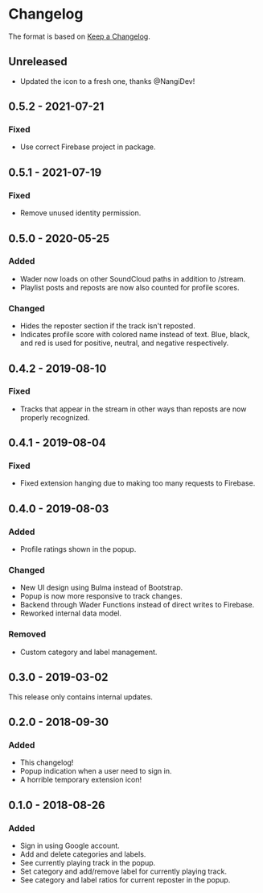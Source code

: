 # Changelog
The format is based on [Keep a Changelog](https://keepachangelog.com/en/1.0.0/).

## Unreleased
- Updated the icon to a fresh one, thanks @NangiDev!

## 0.5.2 - 2021-07-21
### Fixed
- Use correct Firebase project in package.

## 0.5.1 - 2021-07-19
### Fixed
- Remove unused identity permission.

## 0.5.0 - 2020-05-25
### Added
- Wader now loads on other SoundCloud paths in addition to /stream.
- Playlist posts and reposts are now also counted for profile scores.

### Changed
- Hides the reposter section if the track isn't reposted.
- Indicates profile score with colored name instead of text. Blue, black, and red is used for positive, neutral, and negative respectively.

## 0.4.2 - 2019-08-10
### Fixed
- Tracks that appear in the stream in other ways than reposts are now properly recognized.

## 0.4.1 - 2019-08-04
### Fixed
- Fixed extension hanging due to making too many requests to Firebase.

## 0.4.0 - 2019-08-03
### Added
- Profile ratings shown in the popup.

### Changed
- New UI design using Bulma instead of Bootstrap.
- Popup is now more responsive to track changes.
- Backend through Wader Functions instead of direct writes to Firebase.
- Reworked internal data model.

### Removed
- Custom category and label management.

## 0.3.0 - 2019-03-02
This release only contains internal updates.

## 0.2.0 - 2018-09-30
### Added
- This changelog!
- Popup indication when a user need to sign in.
- A horrible temporary extension icon!

## 0.1.0 - 2018-08-26
### Added
- Sign in using Google account.
- Add and delete categories and labels.
- See currently playing track in the popup.
- Set category and add/remove label for currently playing track.
- See category and label ratios for current reposter in the popup.
